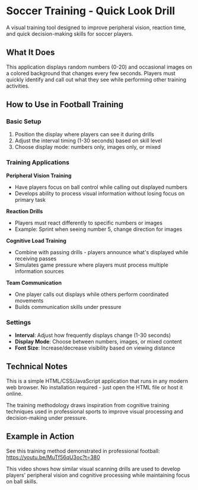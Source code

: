 # Soccer Training - Quick Look Drill

A visual training tool designed to improve peripheral vision, reaction time, and quick decision-making skills for soccer players.

## What It Does

This application displays random numbers (0-20) and occasional images on a colored background that changes every few seconds. Players must quickly identify and call out what they see while performing other training activities.

## How to Use in Football Training

### Basic Setup
1. Position the display where players can see it during drills
2. Adjust the interval timing (1-30 seconds) based on skill level
3. Choose display mode: numbers only, images only, or mixed

### Training Applications

**Peripheral Vision Training**
- Have players focus on ball control while calling out displayed numbers
- Develops ability to process visual information without losing focus on primary task

**Reaction Drills**
- Players must react differently to specific numbers or images
- Example: Sprint when seeing number 5, change direction for images

**Cognitive Load Training**
- Combine with passing drills - players announce what's displayed while receiving passes
- Simulates game pressure where players must process multiple information sources

**Team Communication**
- One player calls out displays while others perform coordinated movements
- Builds communication skills under pressure

### Settings
- **Interval**: Adjust how frequently displays change (1-30 seconds)
- **Display Mode**: Choose between numbers, images, or mixed content
- **Font Size**: Increase/decrease visibility based on viewing distance

## Technical Notes

This is a simple HTML/CSS/JavaScript application that runs in any modern web browser. No installation required - just open the HTML file or host it online.

The training methodology draws inspiration from cognitive training techniques used in professional sports to improve visual processing and decision-making under pressure.

## Example in Action

See this training method demonstrated in professional football: https://youtu.be/MuTf56qU3oc?t=380

This video shows how similar visual scanning drills are used to develop players' peripheral vision and cognitive processing while maintaining focus on ball skills.